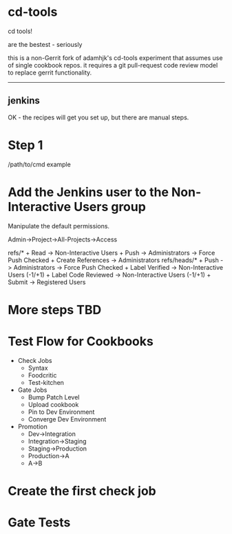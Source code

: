 cd-tools
========

cd tools!

are the bestest - seriously

this is a non-Gerrit fork of adamhjk's cd-tools experiment that assumes use of single cookbook repos.  it requires a git pull-request code review model to replace gerrit functionality.

------
jenkins
------

OK - the recipes will get you set up, but there are manual steps.

# Step 1
  /path/to/cmd example

# Add the Jenkins user to the Non-Interactive Users group

Manipulate the default permissions.

Admin->Project->All-Projects->Access

  refs/*
    + Read -> Non-Interactive Users
    + Push -> Administrators -> Force Push Checked
    + Create References -> Administrators
  refs/heads/*
    + Push -> Administrators -> Force Push Checked
    + Label Verified -> Non-Interactive Users (-1/+1)
    + Label Code Reviewed -> Non-Interactive Users (-1/+1)
    + Submit -> Registered Users

# More steps TBD


# Test Flow for Cookbooks

- Check Jobs
  - Syntax
  - Foodcritic
  - Test-kitchen
- Gate Jobs
  - Bump Patch Level
  - Upload cookbook
  - Pin to Dev Environment
  - Converge Dev Environment
- Promotion
  - Dev->Integration
  - Integration->Staging
  - Staging->Production
  - Production->A
  - A->B

# Create the first check job

# Gate Tests

